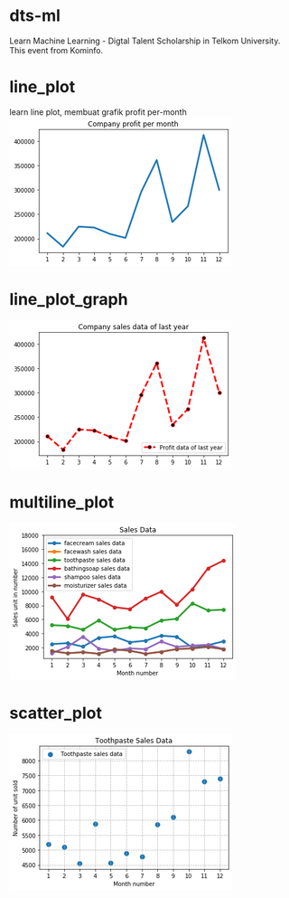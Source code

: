 # dts-ml
Learn Machine Learning - Digtal Talent Scholarship in Telkom University. This event from Kominfo.


# line_plot
learn line plot, membuat grafik profit per-month
![alt text](https://github.com/adeindra93/dts-ml/blob/master/per_month.png)

# line_plot_graph
![alt text](https://github.com/adeindra93/dts-ml/blob/master/sales_data.png)

# multiline_plot
![alt text](https://github.com/adeindra93/dts-ml/blob/master/sales_data_2.png)

# scatter_plot
![alt text](https://github.com/adeindra93/dts-ml/blob/master/toothpaste_data.png)